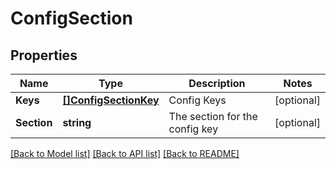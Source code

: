 # ConfigSection

## Properties

Name | Type | Description | Notes
------------ | ------------- | ------------- | -------------
**Keys** | [**[]ConfigSectionKey**](ConfigSectionKey.md) | Config Keys | [optional] 
**Section** | **string** | The section for the config key | [optional] 

[[Back to Model list]](../README.md#documentation-for-models) [[Back to API list]](../README.md#documentation-for-api-endpoints) [[Back to README]](../README.md)


